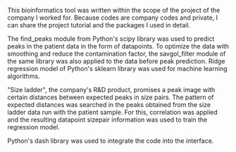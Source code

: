 This bioinformatics tool was written within the scope of the project of the company I worked for. Because codes are company codes and private, I can share the project tutorial and the packages I used in detail.

The find_peaks module from Python's scipy library was used to predict peaks in the patient data in the form of datapoints. To optimize the data with smoothing and reduce the contamination factor, the savgol_filter module of the same library was also applied to the data before peak prediction. 
Ridge regression model of Python's sklearn library was used for machine learning algorithms.

"Size ladder", the company's R&D product, promises a peak image with certain distances between expected peaks in size pairs. The pattern of expected distances was searched in the peaks obtained from the size ladder data run with the patient sample. For this, correlation was applied and the resulting datapoint sizepair information was used to train the regression model.

Python's dash library was used to integrate the code into the interface.

<!--
**esrabardakci/esrabardakci** is a ✨ _special_ ✨ repository because its `README.md` (this file) appears on your GitHub profile.

Here are some ideas to get you started:

- 🔭 I’m currently working on ...
- 🌱 I’m currently learning ...
- 👯 I’m looking to collaborate on ...
- 🤔 I’m looking for help with ...
- 💬 Ask me about ...
- 📫 How to reach me: ...
- 😄 Pronouns: ...
- ⚡ Fun fact: ...
-->
